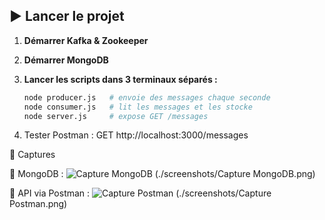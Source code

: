
## ▶️ Lancer le projet

1. **Démarrer Kafka & Zookeeper**

2. **Démarrer MongoDB**

3. **Lancer les scripts dans 3 terminaux séparés :**
   ```bash
   node producer.js   # envoie des messages chaque seconde
   node consumer.js   # lit les messages et les stocke
   node server.js     # expose GET /messages

   
4. Tester Postman :  GET http://localhost:3000/messages 
   
📸 Captures

📌 MongoDB : ![Capture MongoDB](https://github.com/user-attachments/assets/976ec010-c3a0-41db-8471-3775c326ead0) (./screenshots/Capture MongoDB.png)


📌 API via Postman : ![Capture Postman](https://github.com/user-attachments/assets/6add07a6-1ed5-4ce6-82d2-d3ec2fac20d8) (./screenshots/Capture Postman.png)
